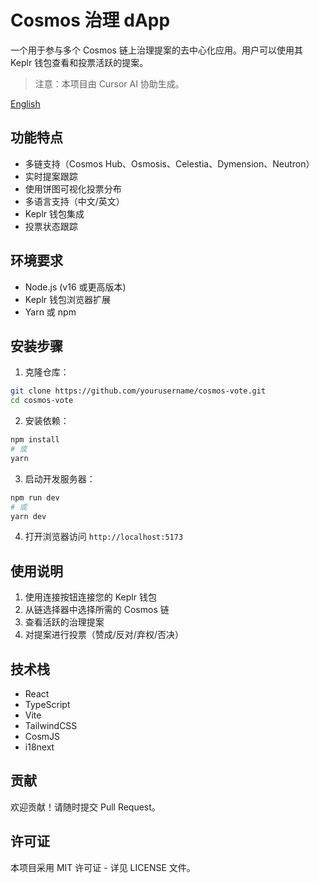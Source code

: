 # Cosmos 治理 dApp

一个用于参与多个 Cosmos 链上治理提案的去中心化应用。用户可以使用其 Keplr 钱包查看和投票活跃的提案。

> 注意：本项目由 Cursor AI 协助生成。

[English](./README.md)

## 功能特点

- 多链支持（Cosmos Hub、Osmosis、Celestia、Dymension、Neutron）
- 实时提案跟踪
- 使用饼图可视化投票分布
- 多语言支持（中文/英文）
- Keplr 钱包集成
- 投票状态跟踪

## 环境要求

- Node.js (v16 或更高版本)
- Keplr 钱包浏览器扩展
- Yarn 或 npm

## 安装步骤

1. 克隆仓库：

```bash
git clone https://github.com/yourusername/cosmos-vote.git
cd cosmos-vote
```

2. 安装依赖：

```bash
npm install
# 或
yarn
```

3. 启动开发服务器：

```bash
npm run dev
# 或
yarn dev
```

4. 打开浏览器访问 `http://localhost:5173`

## 使用说明

1. 使用连接按钮连接您的 Keplr 钱包
2. 从链选择器中选择所需的 Cosmos 链
3. 查看活跃的治理提案
4. 对提案进行投票（赞成/反对/弃权/否决）

## 技术栈

- React
- TypeScript
- Vite
- TailwindCSS
- CosmJS
- i18next

## 贡献

欢迎贡献！请随时提交 Pull Request。

## 许可证

本项目采用 MIT 许可证 - 详见 LICENSE 文件。
